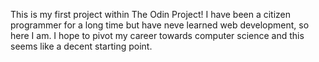 This is my first project within The Odin Project! I have been a citizen programmer for a long time but have neve learned web development, so here I am. I hope to pivot my career towards computer science and this seems like a decent starting point.